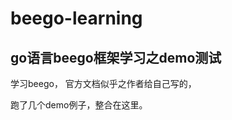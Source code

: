 # beego-learning
go语言beego框架学习之demo测试
-------------------------
学习beego， 
官方文档似乎之作者给自己写的，

跑了几个demo例子，整合在这里。
